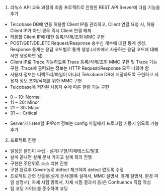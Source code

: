 1. 리눅스 API 교육 과정의 최종 프로젝트로 진행한 REST API Server에 다음 기능을 추가
- Telcobase DB에 연동 허용할 Client IP를 관리하고, Client 연결 요청 시, 허용 Client IP가 아닌 경우 즉시 Client 연결 해제
- 허용할 Client IP에 대한 등록/삭제/조회 MMC 구현
- POST/GET/DELETE Request/Response 송수신 개수에 대한 통계 생성. Response 통계는 응답 코드별로 통계 생성.(서버에서 사용하는 응답 코드에 대해서만 생성하면 됨)
- Client IP로 Trace 가능하도록 Trace 등록/삭제/조회 MMC 구현 및 Trace 기능 구현. Trace에 출력되는 정보는 HTTP Request/Response 모두 나와야 함
- 사용자 정보는 디렉토리/파일이 아니라 Telcobase DB에 저장하도록 구현하고 사용자 정보 조회/삭제를 위한 MMC 구현
- Telcobase에 저장된 사용자 수에 따른 알람 기능 구현
 * 0  ~ 10: Normal
 * 11 ~ 20: Minor 
 * 21 ~ 30: Major
 * 31 ~   : Critical
- Server가 listen할 IP/Port 정보는 config 파일에서 프로그램 기동시 읽도록 기능 추가

2. 프로젝트 진행
- 일정은 본인이 수립 - 설계/구현/자체테스트/발표
- 설계 끝나면 설계 문서 가지고 설계 회의 진행
- 구현은 주단위로 소스 리뷰 진행
- 구현 완료후 Coverity로 defect 체크하여 detect 없도록 수정
- 프로젝트 관련 산출물(설계 문서(블록 설계서, MMC 설명서, 통계 설명서, 환경 파일 설명서), 자체 시험 항목서, 자체 시험 결과서 등)은 Confluence 직접 작성
- 팀 코딩 가이드를 준수하여 코딩
